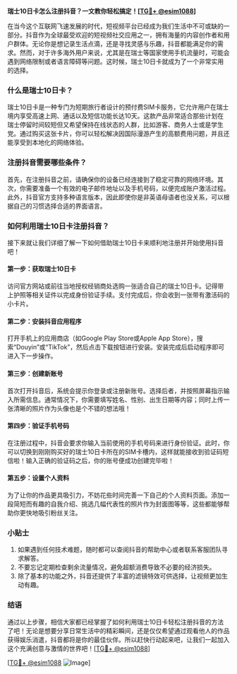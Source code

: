 **瑞士10日卡怎么注册抖音？一文教你轻松搞定！[[TG💪+ @esim1088](https://t.me/s/esim1088)]**

在当今这个互联网飞速发展的时代，短视频平台已经成为我们生活中不可或缺的一部分。抖音作为全球最受欢迎的短视频社交应用之一，拥有海量的内容创作者和用户群体。无论你是想记录生活点滴，还是寻找灵感与乐趣，抖音都能满足你的需求。然而，对于许多海外用户来说，尤其是在瑞士等国家使用手机流量时，可能会遇到网络限制或者语言障碍等问题。这时候，瑞士10日卡就成为了一个非常实用的选择。

### 什么是瑞士10日卡？

瑞士10日卡是一种专门为短期旅行者设计的预付费SIM卡服务，它允许用户在瑞士境内享受高速上网、通话以及短信功能长达10天。这款产品非常适合那些计划在瑞士停留时间较短但又希望保持在线状态的人群，比如游客、商务人士或是学生党。通过购买这张卡片，你可以轻松解决因国际漫游产生的高额费用问题，并且还能享受到本地化的网络体验。

### 注册抖音需要哪些条件？

首先，在注册抖音之前，请确保你的设备已经连接到了稳定可靠的网络环境。其次，你需要准备一个有效的电子邮件地址以及手机号码，以便完成账户激活过程。此外，抖音官方支持多种语言版本，因此即使你是非英语母语者也没关系，可以根据自己的习惯选择合适的界面语言。

### 如何利用瑞士10日卡注册抖音？

接下来就让我们详细了解一下如何借助瑞士10日卡来顺利地注册并开始使用抖音吧！

#### 第一步：获取瑞士10日卡

访问官方网站或前往当地授权经销商处选购一张适合自己的瑞士10日卡。记得带上护照等相关证件以完成身份验证手续。支付完成后，你会收到一张带有激活码的小卡片。

#### 第二步：安装抖音应用程序

打开手机上的应用商店（如Google Play Store或Apple App Store），搜索“Douyin”或“TikTok”，然后点击下载按钮进行安装。安装完成后启动程序即可进入下一步操作。

#### 第三步：创建新账号

首次打开抖音后，系统会提示你登录或注册新账号。选择后者，并按照屏幕指示输入所需信息。通常情况下，你需要填写姓名、性别、出生日期等内容；同时上传一张清晰的照片作为头像也是个不错的想法哦！

#### 第四步：验证手机号码

在注册过程中，抖音会要求你输入当前使用的手机号码来进行身份验证。此时，你可以切换到刚刚购买好的瑞士10日卡所在的SIM卡槽内，这样就能接收到验证码短信啦！输入正确的验证码之后，你的账号便成功创建完毕啦！

#### 第五步：设置个人资料

为了让你的作品更具吸引力，不妨花些时间完善一下自己的个人资料页面。添加一段简短而有趣的自我介绍、挑选几幅代表性的照片作为封面图等等，这些都能够帮助你更快地吸引粉丝关注。

### 小贴士

1. 如果遇到任何技术难题，随时都可以查阅抖音的帮助中心或者联系客服团队寻求解答。
2. 不要忘记定期检查剩余流量情况，避免超额消费导致不必要的经济损失。
3. 除了基本的功能之外，抖音还提供了丰富的滤镜特效可供选择，让视频更加生动有趣。

### 结语

通过以上步骤，相信大家都已经掌握了如何利用瑞士10日卡轻松注册抖音的方法了吧！无论是想要分享日常生活中的精彩瞬间，还是仅仅希望通过观看他人的作品获得娱乐消遣，抖音都将是你的最佳伙伴。所以赶快行动起来吧，让我们一起加入这个充满创意与激情的世界吧！[[TG💪+ @esim1088](https://t.me/s/esim1088)]

[[TG💪+ @esim1088](https://t.me/s/esim1088) ![Image](https://i.postimg.cc/4NQfJmqS/Snipaste-2025-05-13-00-14-12.png)]